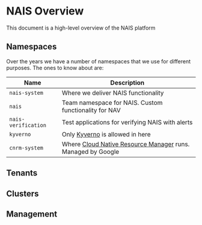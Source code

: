 # NAIS Overview

This document is a high-level overview of the NAIS platform

## Namespaces

Over the years we have a number of namespaces that we use for different purposes. The ones to know about are:

| Name | Description |
| ---- | ----------- |
| `nais-system` | Where we deliver NAIS functionality |
| `nais` | Team namespace for NAIS. Custom functionality for NAV |
| `nais-verification` | Test applications for verifying NAIS with alerts |
| `kyverno` | Only [Kyverno](https://kyverno.io/) is allowed in here |
| `cnrm-system` | Where [Cloud Native Resource Manager](https://cloud.google.com/config-connector/docs/overview) runs. Managed by Google |

## Tenants
## Clusters
## Management

